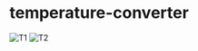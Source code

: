 # temperature-converter
![T1](https://github.com/Priyamandal00/temperature-converter/assets/150729344/6a00ead7-6d42-4222-8466-30acbcf122fd)
![T2](https://github.com/Priyamandal00/temperature-converter/assets/150729344/0f6461d5-91fa-4b1d-8a46-d12924487b88)

